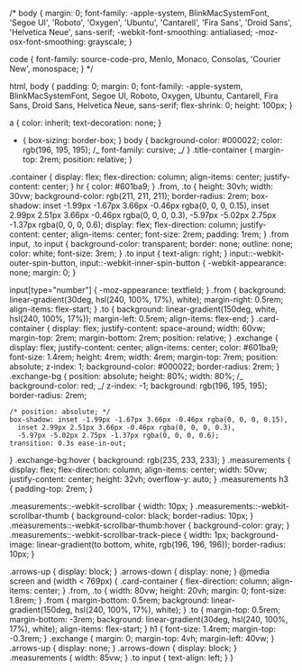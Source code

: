 /\* body {
margin: 0;
font-family: -apple-system, BlinkMacSystemFont, 'Segoe UI', 'Roboto', 'Oxygen',
'Ubuntu', 'Cantarell', 'Fira Sans', 'Droid Sans', 'Helvetica Neue',
sans-serif;
-webkit-font-smoothing: antialiased;
-moz-osx-font-smoothing: grayscale;
}

code {
font-family: source-code-pro, Menlo, Monaco, Consolas, 'Courier New',
monospace;
} \*/

html,
body {
padding: 0;
margin: 0;
font-family: -apple-system, BlinkMacSystemFont, Segoe UI, Roboto, Oxygen,
Ubuntu, Cantarell, Fira Sans, Droid Sans, Helvetica Neue, sans-serif;
flex-shrink: 0;
height: 100px;
}

a {
color: inherit;
text-decoration: none;
}

- {
  box-sizing: border-box;
  }
  body {
  background-color: #000022;
  color: rgb(196, 195, 195);
  /_ font-family: cursive; _/
  }
  .title-container {
  margin-top: 2rem;
  position: relative;
  }

.container {
display: flex;
flex-direction: column;
align-items: center;
justify-content: center;
}
hr {
color: #601ba9;
}
.from,
.to {
height: 30vh;
width: 30vw;
background-color: rgb(211, 211, 211);
border-radius: 2rem;
box-shadow: inset -1.99px -1.67px 3.66px -0.46px rgba(0, 0, 0, 0.15),
inset 2.99px 2.51px 3.66px -0.46px rgba(0, 0, 0, 0.3),
-5.97px -5.02px 2.75px -1.37px rgba(0, 0, 0, 0.6);
display: flex;
flex-direction: column;
justify-content: center;
align-items: center;
font-size: 2rem;
padding: 1rem;
}
.from input,
.to input {
background-color: transparent;
border: none;
outline: none;
color: white;
font-size: 3rem;
}
.to input {
text-align: right;
}
input::-webkit-outer-spin-button,
input::-webkit-inner-spin-button {
-webkit-appearance: none;
margin: 0;
}

input[type="number"] {
-moz-appearance: textfield;
}
.from {
background: linear-gradient(30deg, hsl(240, 100%, 17%), white);
margin-right: 0.5rem;
align-items: flex-start;
}
.to {
background: linear-gradient(150deg, white, hsl(240, 100%, 17%));
margin-left: 0.5rem;
align-items: flex-end;
}
.card-container {
display: flex;
justify-content: space-around;
width: 60vw;
margin-top: 2rem;
margin-bottom: 2rem;
position: relative;
}
.exchange {
display: flex;
justify-content: center;
align-items: center;
color: #601ba9;
font-size: 1.4rem;
height: 4rem;
width: 4rem;
margin-top: 7rem;
position: absolute;
z-index: 1;
background-color: #000022;
border-radius: 2rem;
}
.exchange-bg {
position: absolute;
height: 80%;
width: 80%;
/_ background-color: red; _/
z-index: -1;
background: rgb(196, 195, 195);
border-radius: 2rem;

    /* position: absolute; */
    box-shadow: inset -1.99px -1.67px 3.66px -0.46px rgba(0, 0, 0, 0.15),
      inset 2.99px 2.51px 3.66px -0.46px rgba(0, 0, 0, 0.3),
      -5.97px -5.02px 2.75px -1.37px rgba(0, 0, 0, 0.6);
    transition: 0.3s ease-in-out;

}
.exchange-bg:hover {
background: rgb(235, 233, 233);
}
.measurements {
display: flex;
flex-direction: column;
align-items: center;
width: 50vw;
justify-content: center;
height: 32vh;
overflow-y: auto;
}
.measurements h3 {
padding-top: 2rem;
}

.measurements::-webkit-scrollbar {
width: 10px;
}
.measurements::-webkit-scrollbar-thumb {
background-color: black;
border-radius: 10px;
}
.measurements::-webkit-scrollbar-thumb:hover {
background-color: gray;
}
.measurements::-webkit-scrollbar-track-piece {
width: 1px;
background-image: linear-gradient(to bottom, white, rgb(196, 196, 196));
border-radius: 10px;
}

.arrows-up {
display: block;
}
.arrows-down {
display: none;
}
@media screen and (width < 769px) {
.card-container {
flex-direction: column;
align-items: center;
}
.from,
.to {
width: 80vw;
height: 20vh;
margin: 0;
font-size: 1.8rem;
}
.from {
margin-bottom: 0.5rem;
background: linear-gradient(150deg, hsl(240, 100%, 17%), white);
}
.to {
margin-top: 0.5rem;
margin-bottom: -3rem;
background: linear-gradient(30deg, hsl(240, 100%, 17%), white);
align-items: flex-start;
}
h1 {
font-size: 1.4rem;
margin-top: -0.3rem;
}
.exchange {
margin: 0;
margin-top: 4vh;
margin-left: 40vw;
}
.arrows-up {
display: none;
}
.arrows-down {
display: block;
}
.measurements {
width: 85vw;
}
.to input {
text-align: left;
}
}
